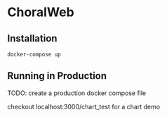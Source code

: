 # ChoralWeb

## Installation

`docker-compose up`

## Running in Production

TODO: create a production docker compose file

checkout localhost:3000/chart_test for a chart demo

